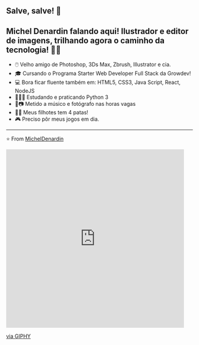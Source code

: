 ## Salve, salve! 👋

Michel Denardin falando aqui! Ilustrador e editor de imagens, trilhando agora o caminho da tecnologia! 🤟🏻
- 
- 🖱️ Velho amigo de Photoshop, 3Ds Max, Zbrush, Illustrator e cia.
- 🎓 Cursando o Programa Starter Web Developer Full Stack da Growdev!
- 💻 Bora ficar fluente também em: HTML5, CSS3, Java Script, React, NodeJS
- 👨🏻‍💻 Estudando e praticando Python 3 
- 🎸📷 Metido a músico e fotógrafo nas horas vagas
- 🐶🐱 Meus filhotes tem 4 patas!
- 🎮 Preciso pôr meus jogos em dia.

---
⭐️ From [MichelDenardin](https://github.com/micheldenardin)
<iframe src="https://giphy.com/embed/l1J9BNjq8Flf4XM40" width="480" height="480" frameBorder="0" class="giphy-embed" allowFullScreen></iframe><p><a href="https://giphy.com/gifs/psychedelic-falcaolucas-seer-l1J9BNjq8Flf4XM40">via GIPHY</a></p>
